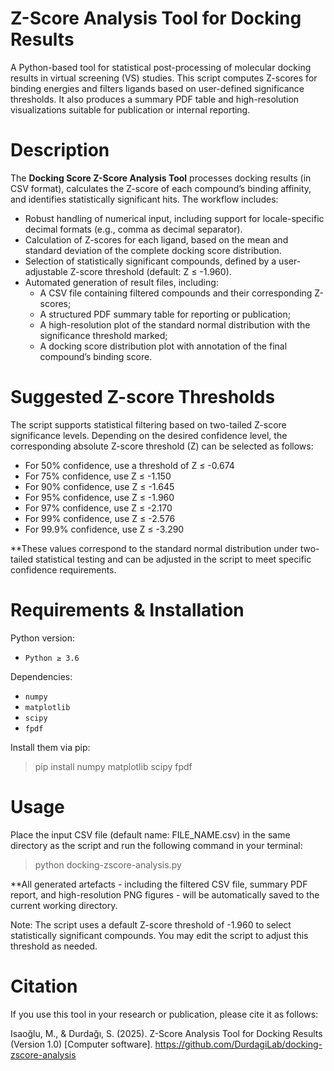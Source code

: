 # Z-Score Analysis Tool for Docking Results
A Python-based tool for statistical post-processing of molecular docking results in virtual screening (VS) studies. This script computes Z-scores for binding energies and filters ligands based on user-defined significance thresholds. It also produces a summary PDF table and high-resolution visualizations suitable for publication or internal reporting.

# Description
The **Docking Score Z-Score Analysis Tool** processes docking results (in CSV format), calculates the Z-score of each compound’s binding affinity, and identifies statistically significant hits. The workflow includes:

- Robust handling of numerical input, including support for locale-specific decimal formats (e.g., comma as decimal separator).
- Calculation of Z-scores for each ligand, based on the mean and standard deviation of the complete docking score distribution.
- Selection of statistically significant compounds, defined by a user-adjustable Z-score threshold (default: Z ≤ -1.960).
- Automated generation of result files, including:
  - A CSV file containing filtered compounds and their corresponding Z-scores;
  - A structured PDF summary table for reporting or publication;
  - A high-resolution plot of the standard normal distribution with the significance threshold marked;
  - A docking score distribution plot with annotation of the final compound’s binding score.

# Suggested Z-score Thresholds
The script supports statistical filtering based on two-tailed Z-score significance levels. Depending on the desired confidence level, the corresponding absolute Z-score threshold (Z) can be selected as follows:

- For 50% confidence, use a threshold of Z ≤ -0.674
- For 75% confidence, use Z ≤ -1.150
- For 90% confidence, use Z ≤ -1.645
- For 95% confidence, use Z ≤ -1.960
- For 97% confidence, use Z ≤ -2.170
- For 99% confidence, use Z ≤ -2.576
- For 99.9% confidence, use Z ≤ -3.290

**These values correspond to the standard normal distribution under two-tailed statistical testing and can be adjusted in the script to meet specific confidence requirements.

# Requirements & Installation

Python version:
- `Python ≥ 3.6`

Dependencies:
- `numpy`  
- `matplotlib`  
- `scipy`  
- `fpdf`

Install them via pip:

> pip install numpy matplotlib scipy fpdf

# Usage
Place the input CSV file (default name: FILE_NAME.csv) in the same directory as the script and run the following command in your terminal:

> python docking-zscore-analysis.py

**All generated artefacts - including the filtered CSV file, summary PDF report, and high-resolution PNG figures - will be automatically saved to the current working directory.

Note: The script uses a default Z-score threshold of -1.960 to select statistically significant compounds. You may edit the script to adjust this threshold as needed.

# Citation
If you use this tool in your research or publication, please cite it as follows:

Isaoğlu, M., & Durdağı, S. (2025). Z-Score Analysis Tool for Docking Results (Version 1.0) [Computer software]. https://github.com/DurdagiLab/docking-zscore-analysis
